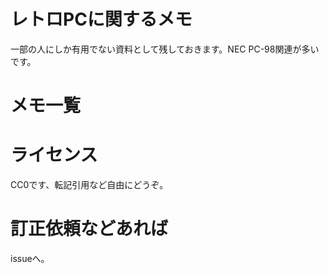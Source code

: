 # レトロPCに関するメモ
一部の人にしか有用でない資料として残しておきます。NEC PC-98関連が多いです。

# メモ一覧

# ライセンス
CC0です、転記引用など自由にどうぞ。

# 訂正依頼などあれば
issueへ。
